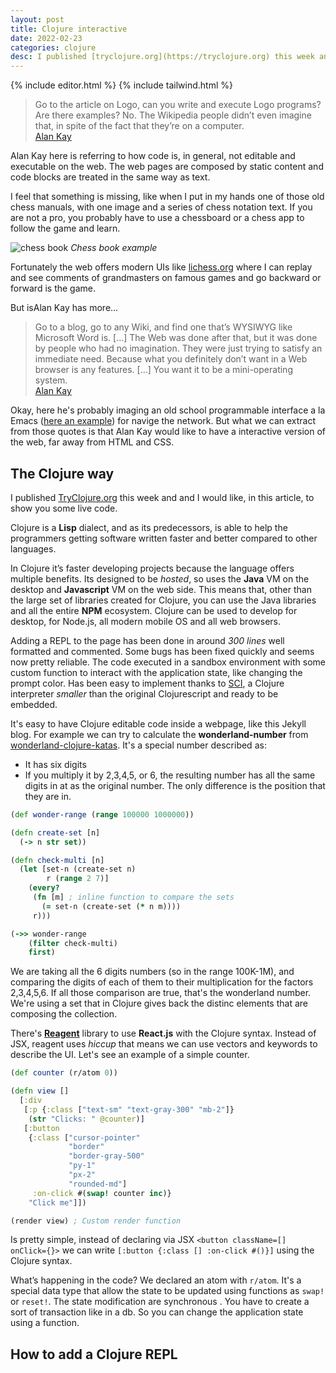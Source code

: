 ```yaml
---
layout: post
title: Clojure interactive
date: 2022-02-23
categories: clojure
desc: I published [tryclojure.org](https://tryclojure.org) this week and I would like to discuss the potential of having a REPL what allows you to interact with the webpages.
---
```


{% include editor.html %}
{% include tailwind.html %}

> Go to the article on Logo, can you write and execute Logo programs? Are there examples? No. The Wikipedia people didn’t even imagine that, in spite of the fact that they’re on a computer.<br/>[Alan Kay](https://link.springer.com/content/pdf/bbm%3A978-3-319-90008-7%2F1.pdf)

Alan Kay here is referring to how code is, in general, not editable and executable on the web.
The web pages are composed by static content and code blocks are treated in the same way as text.

I feel that something is missing, like when I put in my hands one of those old chess manuals,
with one image and a series of chess notation text. If you are not a pro, you probably have to use
a chessboard or a chess app to follow the game and learn.

![chess book](/assets/img/cn6780_lasker.jpg)
_Chess book example_

Fortunately the web offers modern UIs like [lichess.org](https://lichess.org/) where I
can replay and see comments of grandmasters on famous games and go backward or 
forward is the game.

But isAlan Kay has more...

> Go to a blog, go to any Wiki, and find one that’s WYSIWYG like Microsoft Word is. […] The Web was done after that, but it was done by people who had no imagination. They were just trying to satisfy an immediate need. Because what you definitely don’t want in a Web browser is any features. […] You want it to be a
> mini-operating system.<br/>[Alan Kay](https://link.springer.com/content/pdf/bbm%3A978-3-319-90008-7%2F1.pdf)

Okay, here he's probably imaging an old school programmable interface a la Emacs
([here an example](https://nyxt.atlas.engineer/)) for navige the network. But
what we can extract from those quotes is that Alan Kay would like to have a interactive
version of the web, far away from HTML and CSS.

## The Clojure way

I published [TryClojure.org](https://tryclojure.org) this week and and I would like,
in this article, to show you some live code.

Clojure is a **Lisp** dialect, and as its predecessors, is able to
help the programmers getting software written faster and better compared to
other languages.

In Clojure it’s faster developing projects because the language offers multiple
benefits. Its designed to be _hosted_, so uses the **Java** VM on the desktop 
 and **Javascript** VM on the web side. This means that, 
other than the large set of libraries created for Clojure, you can use the Java
 libraries and all the entire **NPM** ecosystem. Clojure can be used to develop
 for desktop, for Node.js, all modern mobile OS and all web browsers.

Adding a REPL to the page has been done in around _300 lines_ well formatted
and commented. Some bugs has been fixed quickly and seems now pretty reliable.
The code executed in a sandbox environment with some custom function to interact
with the application state, like changing the prompt color. Has been easy to
implement thanks to [SCI](https://github.com/borkdude/sci), a Clojure interpreter
_smaller_ than the original Clojurescript and ready to be embedded.

It's easy to have Clojure editable code inside a webpage, like this Jekyll blog. For example we can
try to calculate the **wonderland-number** from [wonderland-clojure-katas](https://github.com/gigasquid/wonderland-clojure-katas). It's a special number described as:

- It has six digits
- If you multiply it by 2,3,4,5, or 6, the resulting number has all the same digits in at as the original number. The only difference is the position that they are in.

```clojure
(def wonder-range (range 100000 1000000))

(defn create-set [n]
  (-> n str set))

(defn check-multi [n]
  (let [set-n (create-set n)
        r (range 2 7)]
    (every?
     (fn [m] ; inline function to compare the sets
       (= set-n (create-set (* n m))))
     r)))

(->> wonder-range
    (filter check-multi)
    first)
```

We are taking all the 6 digits numbers (so in the range 100K-1M), and comparing the digits of each of them to their
multiplication for the factors 2,3,4,5,6. If all those comparison are true, that's the wonderland number.
We're using a set that in Clojure gives back the distinc elements that are composing
the collection.

There's [**Reagent**](https://reagent-project.github.io/) library to use **React.js**
with the Clojure syntax. Instead of JSX, reagent uses _hiccup_ that means we can
use vectors and keywords to describe the UI. Let's see an example of a simple
counter.

```clojure
(def counter (r/atom 0))

(defn view []
  [:div
   [:p {:class ["text-sm" "text-gray-300" "mb-2"]}
    (str "Clicks: " @counter)]
   [:button
    {:class ["cursor-pointer"
             "border"
             "border-gray-500"
             "py-1"
             "px-2"
             "rounded-md"]
     :on-click #(swap! counter inc)}
    "Click me"]])

(render view) ; Custom render function
```

Is pretty simple, instead of declaring via JSX `<button className=[] onClick={}>`
we can write `[:button {:class [] :on-click #()}]` using the Clojure syntax.

What’s happening in the code? We declared an atom with `r/atom`. It's a special data type that allow the state to be updated using functions as `swap!` or `reset!`. The state modification are synchronous . You have to create a sort of transaction like in a db. So you can change the application state using a function.

## How to add a Clojure REPL
